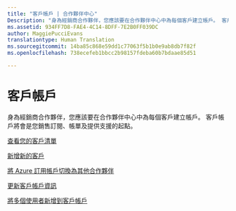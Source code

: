 ```yaml
---
title: "客戶帳戶 | 合作夥伴中心"
Description: "身為經銷商合作夥伴，您應該要在合作夥伴中心中為每個客戶建立帳戶。 客戶帳戶將會是您銷售訂閱、帳單及提供支援的起點。"
ms.assetid: 934FF7D8-FAE4-4C14-8DFF-7E2B0FF039DC
author: MaggiePucciEvans
translationtype: Human Translation
ms.sourcegitcommit: 14ba85c868e59dd1c77063f5b1b0e9ab8db7f82f
ms.openlocfilehash: 738ecefeb1bbcc2b98157fdeba60b7bdaae85d51

---
```


# 客戶帳戶


身為經銷商合作夥伴，您應該要在合作夥伴中心中為每個客戶建立帳戶。 客戶帳戶將會是您銷售訂閱、帳單及提供支援的起點。

[查看您的客戶清單](see-your-customer-list.md)

[新增新的客戶](add-a-new-customer.md)

[將 Azure 訂用帳戶切換為其他合作夥伴](switch-azure-subscriptions-to-a-different-partner.md)

[更新客戶帳戶資訊](update-customer-account-info.md)

[將多個使用者新增到客戶帳戶](adding-multiple-users-to-a-customer-account.md)

 

 






<!--HONumber=Nov16_HO4-->


